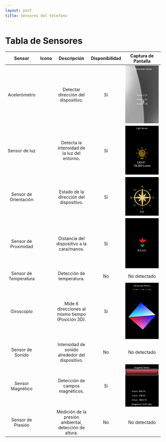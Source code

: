 ```yaml
---
layout: post
title: Sensores del telefono
---
```

# Tabla de Sensores

|         Sensor        | Icono |                       Descripción                      | Disponibilidad |                   Captura de Pantalla                  |
|:---------------------:|:-----:|:------------------------------------------------------:|:--------------:|:------------------------------------------------------:|
|      Acelerómetro     |       | Detectar dirección del dispositivo.                    |       Sí       | ![](../assets/images/SensoresTel/Acelerometro.jpg)     |
|     Sensor de luz     |       | Detecta la intensidad de la luz del entorno.           |       Sí       | ![](../assets/images/SensoresTel/SensorLuz.jpg)        |
| Sensor de Orientación |       | Estado de la dirección del dispositivo.                |       Sí       | ![](../assets/images/SensoresTel/SensorPosicion.jpg)   |
|  Sensor de Proximidad |       | Distancia del dispositivo a la cara/manos.             |       Sí       | ![](../assets/images/SensoresTel/SensorProximidad.jpg) |
| Sensor de Temperatura |       | Detección de temperatura.                              |       No       | No detectado                                           |
|       Giroscopio      |       | Mide 6 direcciones al mismo tiempo (Posición 3D).      |       Sí       | ![](../assets/images/SensoresTel/Giroscopio.jpg)       |
|    Sensor de Sonido   |       | Intensidad de sonido alrededor del dispositivo.        |       No       | No detectado                                           |
|    Sensor Magnético   |       | Detección de campos magnéticos.                        |       Sí       | ![](../assets/images/SensoresTel/SensorMagnetico.jpg)  |
|   Sensor de Presión   |       | Medición de la presión ambiental, detección de altura. |       No       | No detectado                                           |
